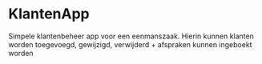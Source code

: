 # KlantenApp
Simpele klantenbeheer app voor een eenmanszaak. Hierin kunnen klanten worden toegevoegd, gewijzigd, verwijderd + afspraken kunnen ingeboekt worden
